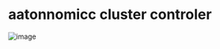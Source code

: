 # aatonnomicc cluster controler

![image](https://github.com/user-attachments/assets/d8efc3ec-7983-4c43-814a-da5b20ddd836)



